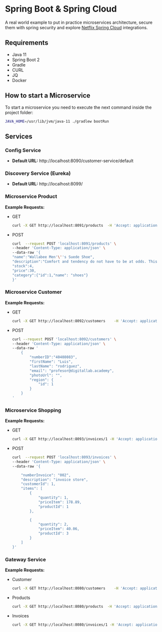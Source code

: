 # Spring Boot & Spring Cloud

A real world example to put in practice microservices architecture, secure them with spring security and explore [Netflix Spring Cloud](https://spring.io/projects/spring-cloud-netflix) integrations.

## Requirements

- Java 11 
- Spring Boot 2
- Gradle 
- CURL
- JQ
- Docker

## How to start a Microservice

To start a microservice you need to execute the next command inside the project folder:
```bash
JAVA_HOME=/usr/lib/jvm/java-11 ./gradlew bootRun
```

## Services

### Config Service

- **Default URL:** http://localhost:8090/customer-service/default

### Discovery Service (Eureka)
    
- **Default URL:** http://localhost:8099/

### Microservice Product

**Example Requests:**
- GET
    ```bash
    curl -X GET http://localhost:8091/products  -H 'Accept: application/json' | jq '.'
    ```

- POST
    ```bash
    curl  --request POST 'localhost:8091/products' \
    --header 'Content-Type: application/json' \
    --data-raw '{
    "name":"Wallabee Men'\''s Suede Shoe",
    "description":"Comfort and tendency do not have to be at odds. This suede wallabee style shoe is all you need for marathon work days. With soft suede design and stitched details, it is perfect to combine with jeans",
    "stock":4,
    "price":30,
    "category":{"id":1,"name": "shoes"}
    }'
    ```

### Microservice Customer

**Example Requests:**
- GET
    ```bash
    curl -X GET http://localhost:8092/customers    -H 'Accept: application/json' | jq '.'
    ```

- POST
    ```bash
    curl --request POST 'localhost:8092/customers' \
    --header 'Content-Type: application/json' \
    --data-raw '
        {
            "numberID":"40408083",
            "firstName": "Luis",
            "lastName": "rodriguez",
            "email": "profesor@digitallab.academy",
            "photoUrl": "",
            "region": {
                "id": 1
            }
        }
    '
    ```

### Microservice Shopping

**Example Requests:**
- GET
    ```bash
    curl -X GET http://localhost:8093/invoices/1 -H 'Accept: application/json' | jq '.'
    ```

- POST
    ```bash
    curl  --request POST 'localhost:8093/invoices' \
    --header 'Content-Type: application/json' \
    --data-raw '{

        "numberInvoice": "002",
        "description": "invoice store",
        "customerId": 1,
        "items": [
            {
                "quantity": 1,
                "priceItem": 178.89,
                "productId": 1
            },
    
            {
                "quantity": 2,
                "priceItem": 40.06,
                "productId": 3
            }
        ]
    }'
    ```

### Gateway Service 

**Example Requests:**
- Customer
    ```bash
    curl -X GET http://localhost:8080/customers    -H 'Accept: application/json' | jq '.'
    ```

- Products
    ```bash
    curl -X GET http://localhost:8080/products  -H 'Accept: application/json' | jq '.'
    ```

- Invoices
    ```bash
    curl -X GET http://localhost:8080/invoices/1 -H 'Accept: application/json' | jq '.'
    ```
